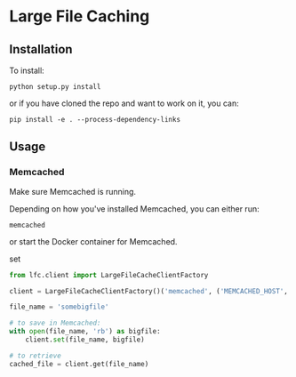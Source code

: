 # Large File Caching

## Installation
To install:

`python setup.py install`

or if you have cloned the repo and want to work on it, you can:

`pip install -e . --process-dependency-links`

## Usage
### Memcached

Make sure Memcached is running.

Depending on how you've installed Memcached, 
you can either run:
```commandline
memcached
```
or start the Docker container for Memcached.

set

```python
from lfc.client import LargeFileCacheClientFactory

client = LargeFileCacheClientFactory()('memcached', ('MEMCACHED_HOST', 'MEMCACHED_PORT'))

file_name = 'somebigfile'

# to save in Memcached:
with open(file_name, 'rb') as bigfile:
    client.set(file_name, bigfile)

# to retrieve
cached_file = client.get(file_name)

```
